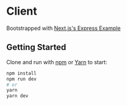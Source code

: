 # Client

Bootstrapped with [Next.js's Express Example](https://github.com/zeit/next.js/blob/canary/examples/custom-server-express/)

## Getting Started

Clone and run with [npm](https://docs.npmjs.com/cli/init) or [Yarn](https://yarnpkg.com/lang/en/docs/cli/create/) to start:

```bash
npm install
npm run dev
# or
yarn
yarn dev
```
